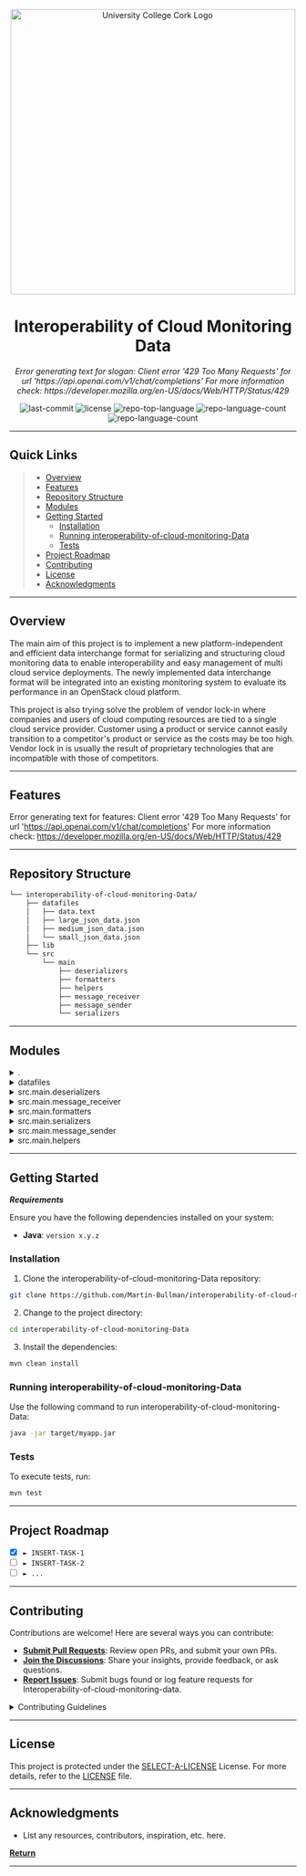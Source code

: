 <p align="center">
    <img src="https://elementsofai.s3.amazonaws.com/EoAI-IE-UCC-grey.png" width="500" alt="University College Cork Logo" />
</p>

<h1 align="center">
    Interoperability of Cloud Monitoring Data
</h1>

<p align="center">
    <em>Error generating text for slogan: Client error '429 Too Many Requests' for url 'https://api.openai.com/v1/chat/completions'
   For more information check: https://developer.mozilla.org/en-US/docs/Web/HTTP/Status/429</em>
</p>

<p align="center">
	<img src="https://img.shields.io/github/license/Martin-Bullman/interoperability-of-cloud-monitoring-Data" alt="last-commit">
    <img src="https://img.shields.io/github/last-commit/Martin-Bullman/interoperability-of-cloud-monitoring-Data/main?style=flat" alt="license">
    <img src="https://img.shields.io/github/languages/top/Martin-Bullman/interoperability-of-cloud-monitoring-Data" alt="repo-top-language">
    <img src="https://img.shields.io/github/languages/count/Martin-Bullman/interoperability-of-cloud-monitoring-Data" alt="repo-language-count">
    <img src="https://img.shields.io/github/issues/Martin-Bullman/interoperability-of-cloud-monitoring-Data" alt="repo-language-count">
<p>

<p align="center">
	<!-- default option, no dependency badges. -->
</p>
<hr>

##  Quick Links

> - [ Overview](#-overview)
> - [ Features](#-features)
> - [ Repository Structure](#-repository-structure)
> - [ Modules](#-modules)
> - [ Getting Started](#-getting-started)
>   - [ Installation](#-installation)
>   - [ Running interoperability-of-cloud-monitoring-Data](#-running-interoperability-of-cloud-monitoring-Data)
>   - [ Tests](#-tests)
> - [ Project Roadmap](#-project-roadmap)
> - [ Contributing](#-contributing)
> - [ License](#-license)
> - [ Acknowledgments](#-acknowledgments)

---

##  Overview

The main aim of this project is to implement a new platform-independent
and efficient data interchange format for serializing and structuring 
cloud monitoring data to enable interoperability and easy management of
multi cloud service deployments. The newly implemented data interchange 
format will be integrated into an existing monitoring system to evaluate
its performance in an OpenStack cloud platform.

This project is also trying solve the problem of vendor lock-in where
companies and users of cloud computing resources are tied to a single
cloud service provider. Customer using a product or service cannot easily
transition to a competitor's product or service as the costs may be too
high. Vendor lock in is usually the result of proprietary technologies
that are incompatible with those of competitors.

---

##  Features

Error generating text for features: Client error '429 Too Many Requests' for url 'https://api.openai.com/v1/chat/completions'
For more information check: https://developer.mozilla.org/en-US/docs/Web/HTTP/Status/429

---

##  Repository Structure

```sh
└── interoperability-of-cloud-monitoring-Data/
    ├── datafiles
    │   ├── data.text
    │   ├── large_json_data.json
    │   ├── medium_json_data.json
    │   └── small_json_data.json
    ├── lib
    └── src
        └── main
            ├── deserializers
            ├── formatters
            ├── helpers
            ├── message_receiver
            ├── message_sender
            └── serializers
```

---

##  Modules

<details closed><summary>.</summary>

| File                                                                                                                 | Summary                                                                                                                                                                                                                  |
| ---                                                                                                                  | ---                                                                                                                                                                                                                      |
| [.gitignore](https://github.com/Martin-Bullman/interoperability-of-cloud-monitoring-Data.git/blob/master/.gitignore) | Error generating text for .gitignore: Client error '429 Too Many Requests' for url 'https://api.openai.com/v1/chat/completions'
For more information check: https://developer.mozilla.org/en-US/docs/Web/HTTP/Status/429 |

</details>

<details closed><summary>datafiles</summary>

| File                                                                                                                                                 | Summary                                                                                                                                                                                                                                       |
| ---                                                                                                                                                  | ---                                                                                                                                                                                                                                           |
| [large_json_data.json](https://github.com/Martin-Bullman/interoperability-of-cloud-monitoring-Data.git/blob/master/datafiles/large_json_data.json)   | Error generating text for datafiles/large_json_data.json: Client error '429 Too Many Requests' for url 'https://api.openai.com/v1/chat/completions'
For more information check: https://developer.mozilla.org/en-US/docs/Web/HTTP/Status/429  |
| [medium_json_data.json](https://github.com/Martin-Bullman/interoperability-of-cloud-monitoring-Data.git/blob/master/datafiles/medium_json_data.json) | Error generating text for datafiles/medium_json_data.json: Client error '429 Too Many Requests' for url 'https://api.openai.com/v1/chat/completions'
For more information check: https://developer.mozilla.org/en-US/docs/Web/HTTP/Status/429 |
| [small_json_data.json](https://github.com/Martin-Bullman/interoperability-of-cloud-monitoring-Data.git/blob/master/datafiles/small_json_data.json)   | Error generating text for datafiles/small_json_data.json: Client error '429 Too Many Requests' for url 'https://api.openai.com/v1/chat/completions'
For more information check: https://developer.mozilla.org/en-US/docs/Web/HTTP/Status/429  |
| [data.text](https://github.com/Martin-Bullman/interoperability-of-cloud-monitoring-Data.git/blob/master/datafiles/data.text)                         | Error generating text for datafiles/data.text: Client error '429 Too Many Requests' for url 'https://api.openai.com/v1/chat/completions'
For more information check: https://developer.mozilla.org/en-US/docs/Web/HTTP/Status/429             |

</details>

<details closed><summary>src.main.deserializers</summary>

| File                                                                                                                                                                            | Summary                                                                                                                                                                                                                                                           |
| ---                                                                                                                                                                             | ---                                                                                                                                                                                                                                                               |
| [BsonDeserializer.java](https://github.com/Martin-Bullman/interoperability-of-cloud-monitoring-Data.git/blob/master/src/main/deserializers/BsonDeserializer.java)               | Error generating text for src/main/deserializers/BsonDeserializer.java: Client error '429 Too Many Requests' for url 'https://api.openai.com/v1/chat/completions'
For more information check: https://developer.mozilla.org/en-US/docs/Web/HTTP/Status/429        |
| [HessianDeserializer.java](https://github.com/Martin-Bullman/interoperability-of-cloud-monitoring-Data.git/blob/master/src/main/deserializers/HessianDeserializer.java)         | Error generating text for src/main/deserializers/HessianDeserializer.java: Client error '429 Too Many Requests' for url 'https://api.openai.com/v1/chat/completions'
For more information check: https://developer.mozilla.org/en-US/docs/Web/HTTP/Status/429     |
| [KryoDeserializer.java](https://github.com/Martin-Bullman/interoperability-of-cloud-monitoring-Data.git/blob/master/src/main/deserializers/KryoDeserializer.java)               | Error generating text for src/main/deserializers/KryoDeserializer.java: Client error '429 Too Many Requests' for url 'https://api.openai.com/v1/chat/completions'
For more information check: https://developer.mozilla.org/en-US/docs/Web/HTTP/Status/429        |
| [JavaDeserializer.java](https://github.com/Martin-Bullman/interoperability-of-cloud-monitoring-Data.git/blob/master/src/main/deserializers/JavaDeserializer.java)               | Error generating text for src/main/deserializers/JavaDeserializer.java: Client error '429 Too Many Requests' for url 'https://api.openai.com/v1/chat/completions'
For more information check: https://developer.mozilla.org/en-US/docs/Web/HTTP/Status/429        |
| [MessagePackDeserializer.java](https://github.com/Martin-Bullman/interoperability-of-cloud-monitoring-Data.git/blob/master/src/main/deserializers/MessagePackDeserializer.java) | Error generating text for src/main/deserializers/MessagePackDeserializer.java: Client error '429 Too Many Requests' for url 'https://api.openai.com/v1/chat/completions'
For more information check: https://developer.mozilla.org/en-US/docs/Web/HTTP/Status/429 |
| [CborDeserializer.java](https://github.com/Martin-Bullman/interoperability-of-cloud-monitoring-Data.git/blob/master/src/main/deserializers/CborDeserializer.java)               | Error generating text for src/main/deserializers/CborDeserializer.java: Client error '429 Too Many Requests' for url 'https://api.openai.com/v1/chat/completions'
For more information check: https://developer.mozilla.org/en-US/docs/Web/HTTP/Status/429        |

</details>

<details closed><summary>src.main.message_receiver</summary>

| File                                                                                                                                                                               | Summary                                                                                                                                                                                                                                                              |
| ---                                                                                                                                                                                | ---                                                                                                                                                                                                                                                                  |
| [LowLevelResourceMetrics.java](https://github.com/Martin-Bullman/interoperability-of-cloud-monitoring-Data.git/blob/master/src/main/message_receiver/LowLevelResourceMetrics.java) | Error generating text for src/main/message_receiver/LowLevelResourceMetrics.java: Client error '429 Too Many Requests' for url 'https://api.openai.com/v1/chat/completions'
For more information check: https://developer.mozilla.org/en-US/docs/Web/HTTP/Status/429 |
| [LowLevelMsgFormat.java](https://github.com/Martin-Bullman/interoperability-of-cloud-monitoring-Data.git/blob/master/src/main/message_receiver/LowLevelMsgFormat.java)             | Error generating text for src/main/message_receiver/LowLevelMsgFormat.java: Client error '429 Too Many Requests' for url 'https://api.openai.com/v1/chat/completions'
For more information check: https://developer.mozilla.org/en-US/docs/Web/HTTP/Status/429       |
| [MsgReceiverMain.java](https://github.com/Martin-Bullman/interoperability-of-cloud-monitoring-Data.git/blob/master/src/main/message_receiver/MsgReceiverMain.java)                 | Error generating text for src/main/message_receiver/MsgReceiverMain.java: Client error '429 Too Many Requests' for url 'https://api.openai.com/v1/chat/completions'
For more information check: https://developer.mozilla.org/en-US/docs/Web/HTTP/Status/429         |
| [MessageReceiver.java](https://github.com/Martin-Bullman/interoperability-of-cloud-monitoring-Data.git/blob/master/src/main/message_receiver/MessageReceiver.java)                 | Error generating text for src/main/message_receiver/MessageReceiver.java: Client error '429 Too Many Requests' for url 'https://api.openai.com/v1/chat/completions'
For more information check: https://developer.mozilla.org/en-US/docs/Web/HTTP/Status/429         |
| [Misc.java](https://github.com/Martin-Bullman/interoperability-of-cloud-monitoring-Data.git/blob/master/src/main/message_receiver/Misc.java)                                       | Error generating text for src/main/message_receiver/Misc.java: Client error '429 Too Many Requests' for url 'https://api.openai.com/v1/chat/completions'
For more information check: https://developer.mozilla.org/en-US/docs/Web/HTTP/Status/429                    |
| [MetricNames.java](https://github.com/Martin-Bullman/interoperability-of-cloud-monitoring-Data.git/blob/master/src/main/message_receiver/MetricNames.java)                         | Error generating text for src/main/message_receiver/MetricNames.java: Client error '429 Too Many Requests' for url 'https://api.openai.com/v1/chat/completions'
For more information check: https://developer.mozilla.org/en-US/docs/Web/HTTP/Status/429             |

</details>

<details closed><summary>src.main.formatters</summary>

| File                                                                                                                                                                           | Summary                                                                                                                                                                                                                                                         |
| ---                                                                                                                                                                            | ---                                                                                                                                                                                                                                                             |
| [ArrayListFormatter.java](https://github.com/Martin-Bullman/interoperability-of-cloud-monitoring-Data.git/blob/master/src/main/formatters/ArrayListFormatter.java)             | Error generating text for src/main/formatters/ArrayListFormatter.java: Client error '429 Too Many Requests' for url 'https://api.openai.com/v1/chat/completions'
For more information check: https://developer.mozilla.org/en-US/docs/Web/HTTP/Status/429       |
| [ICsvFormatter.java](https://github.com/Martin-Bullman/interoperability-of-cloud-monitoring-Data.git/blob/master/src/main/formatters/ICsvFormatter.java)                       | Error generating text for src/main/formatters/ICsvFormatter.java: Client error '429 Too Many Requests' for url 'https://api.openai.com/v1/chat/completions'
For more information check: https://developer.mozilla.org/en-US/docs/Web/HTTP/Status/429            |
| [XmlFormatter.java](https://github.com/Martin-Bullman/interoperability-of-cloud-monitoring-Data.git/blob/master/src/main/formatters/XmlFormatter.java)                         | Error generating text for src/main/formatters/XmlFormatter.java: Client error '429 Too Many Requests' for url 'https://api.openai.com/v1/chat/completions'
For more information check: https://developer.mozilla.org/en-US/docs/Web/HTTP/Status/429             |
| [DataInterchangeFormatter.java](https://github.com/Martin-Bullman/interoperability-of-cloud-monitoring-Data.git/blob/master/src/main/formatters/DataInterchangeFormatter.java) | Error generating text for src/main/formatters/DataInterchangeFormatter.java: Client error '429 Too Many Requests' for url 'https://api.openai.com/v1/chat/completions'
For more information check: https://developer.mozilla.org/en-US/docs/Web/HTTP/Status/429 |
| [CsvFormatter.java](https://github.com/Martin-Bullman/interoperability-of-cloud-monitoring-Data.git/blob/master/src/main/formatters/CsvFormatter.java)                         | Error generating text for src/main/formatters/CsvFormatter.java: Client error '429 Too Many Requests' for url 'https://api.openai.com/v1/chat/completions'
For more information check: https://developer.mozilla.org/en-US/docs/Web/HTTP/Status/429             |
| [IXmlFormatter.java](https://github.com/Martin-Bullman/interoperability-of-cloud-monitoring-Data.git/blob/master/src/main/formatters/IXmlFormatter.java)                       | Error generating text for src/main/formatters/IXmlFormatter.java: Client error '429 Too Many Requests' for url 'https://api.openai.com/v1/chat/completions'
For more information check: https://developer.mozilla.org/en-US/docs/Web/HTTP/Status/429            |
| [IHashMapFormatter.java](https://github.com/Martin-Bullman/interoperability-of-cloud-monitoring-Data.git/blob/master/src/main/formatters/IHashMapFormatter.java)               | Error generating text for src/main/formatters/IHashMapFormatter.java: Client error '429 Too Many Requests' for url 'https://api.openai.com/v1/chat/completions'
For more information check: https://developer.mozilla.org/en-US/docs/Web/HTTP/Status/429        |
| [IJsonFormatter.java](https://github.com/Martin-Bullman/interoperability-of-cloud-monitoring-Data.git/blob/master/src/main/formatters/IJsonFormatter.java)                     | Error generating text for src/main/formatters/IJsonFormatter.java: Client error '429 Too Many Requests' for url 'https://api.openai.com/v1/chat/completions'
For more information check: https://developer.mozilla.org/en-US/docs/Web/HTTP/Status/429           |
| [JsonFormatter.java](https://github.com/Martin-Bullman/interoperability-of-cloud-monitoring-Data.git/blob/master/src/main/formatters/JsonFormatter.java)                       | Error generating text for src/main/formatters/JsonFormatter.java: Client error '429 Too Many Requests' for url 'https://api.openai.com/v1/chat/completions'
For more information check: https://developer.mozilla.org/en-US/docs/Web/HTTP/Status/429            |
| [IArrayListFormatter.java](https://github.com/Martin-Bullman/interoperability-of-cloud-monitoring-Data.git/blob/master/src/main/formatters/IArrayListFormatter.java)           | Error generating text for src/main/formatters/IArrayListFormatter.java: Client error '429 Too Many Requests' for url 'https://api.openai.com/v1/chat/completions'
For more information check: https://developer.mozilla.org/en-US/docs/Web/HTTP/Status/429      |
| [HashMapFormatter.java](https://github.com/Martin-Bullman/interoperability-of-cloud-monitoring-Data.git/blob/master/src/main/formatters/HashMapFormatter.java)                 | Error generating text for src/main/formatters/HashMapFormatter.java: Client error '429 Too Many Requests' for url 'https://api.openai.com/v1/chat/completions'
For more information check: https://developer.mozilla.org/en-US/docs/Web/HTTP/Status/429         |

</details>

<details closed><summary>src.main.serializers</summary>

| File                                                                                                                                                                      | Summary                                                                                                                                                                                                                                                       |
| ---                                                                                                                                                                       | ---                                                                                                                                                                                                                                                           |
| [BsonSerializer.java](https://github.com/Martin-Bullman/interoperability-of-cloud-monitoring-Data.git/blob/master/src/main/serializers/BsonSerializer.java)               | Error generating text for src/main/serializers/BsonSerializer.java: Client error '429 Too Many Requests' for url 'https://api.openai.com/v1/chat/completions'
For more information check: https://developer.mozilla.org/en-US/docs/Web/HTTP/Status/429        |
| [MessagePackSerializer.java](https://github.com/Martin-Bullman/interoperability-of-cloud-monitoring-Data.git/blob/master/src/main/serializers/MessagePackSerializer.java) | Error generating text for src/main/serializers/MessagePackSerializer.java: Client error '429 Too Many Requests' for url 'https://api.openai.com/v1/chat/completions'
For more information check: https://developer.mozilla.org/en-US/docs/Web/HTTP/Status/429 |
| [KryoSerializer.java](https://github.com/Martin-Bullman/interoperability-of-cloud-monitoring-Data.git/blob/master/src/main/serializers/KryoSerializer.java)               | Error generating text for src/main/serializers/KryoSerializer.java: Client error '429 Too Many Requests' for url 'https://api.openai.com/v1/chat/completions'
For more information check: https://developer.mozilla.org/en-US/docs/Web/HTTP/Status/429        |
| [JavaSerializer.java](https://github.com/Martin-Bullman/interoperability-of-cloud-monitoring-Data.git/blob/master/src/main/serializers/JavaSerializer.java)               | Error generating text for src/main/serializers/JavaSerializer.java: Client error '429 Too Many Requests' for url 'https://api.openai.com/v1/chat/completions'
For more information check: https://developer.mozilla.org/en-US/docs/Web/HTTP/Status/429        |
| [HessianSerializer.java](https://github.com/Martin-Bullman/interoperability-of-cloud-monitoring-Data.git/blob/master/src/main/serializers/HessianSerializer.java)         | Error generating text for src/main/serializers/HessianSerializer.java: Client error '429 Too Many Requests' for url 'https://api.openai.com/v1/chat/completions'
For more information check: https://developer.mozilla.org/en-US/docs/Web/HTTP/Status/429     |
| [CborSerializer.java](https://github.com/Martin-Bullman/interoperability-of-cloud-monitoring-Data.git/blob/master/src/main/serializers/CborSerializer.java)               | Error generating text for src/main/serializers/CborSerializer.java: Client error '429 Too Many Requests' for url 'https://api.openai.com/v1/chat/completions'
For more information check: https://developer.mozilla.org/en-US/docs/Web/HTTP/Status/429        |

</details>

<details closed><summary>src.main.message_sender</summary>

| File                                                                                                                                                                 | Summary                                                                                                                                                                                                                                                      |
| ---                                                                                                                                                                  | ---                                                                                                                                                                                                                                                          |
| [MessageSender.java](https://github.com/Martin-Bullman/interoperability-of-cloud-monitoring-Data.git/blob/master/src/main/message_sender/MessageSender.java)         | Error generating text for src/main/message_sender/MessageSender.java: Client error '429 Too Many Requests' for url 'https://api.openai.com/v1/chat/completions'
For more information check: https://developer.mozilla.org/en-US/docs/Web/HTTP/Status/429     |
| [MessageSenderMain.java](https://github.com/Martin-Bullman/interoperability-of-cloud-monitoring-Data.git/blob/master/src/main/message_sender/MessageSenderMain.java) | Error generating text for src/main/message_sender/MessageSenderMain.java: Client error '429 Too Many Requests' for url 'https://api.openai.com/v1/chat/completions'
For more information check: https://developer.mozilla.org/en-US/docs/Web/HTTP/Status/429 |

</details>

<details closed><summary>src.main.helpers</summary>

| File                                                                                                                                                | Summary                                                                                                                                                                                                                                          |
| ---                                                                                                                                                 | ---                                                                                                                                                                                                                                              |
| [FileHelper.java](https://github.com/Martin-Bullman/interoperability-of-cloud-monitoring-Data.git/blob/master/src/main/helpers/FileHelper.java)     | Error generating text for src/main/helpers/FileHelper.java: Client error '429 Too Many Requests' for url 'https://api.openai.com/v1/chat/completions'
For more information check: https://developer.mozilla.org/en-US/docs/Web/HTTP/Status/429   |
| [MapConverter.java](https://github.com/Martin-Bullman/interoperability-of-cloud-monitoring-Data.git/blob/master/src/main/helpers/MapConverter.java) | Error generating text for src/main/helpers/MapConverter.java: Client error '429 Too Many Requests' for url 'https://api.openai.com/v1/chat/completions'
For more information check: https://developer.mozilla.org/en-US/docs/Web/HTTP/Status/429 |

</details>

---

##  Getting Started

***Requirements***

Ensure you have the following dependencies installed on your system:

* **Java**: `version x.y.z`

###  Installation

1. Clone the interoperability-of-cloud-monitoring-Data repository:

```sh
git clone https://github.com/Martin-Bullman/interoperability-of-cloud-monitoring-Data.git
```

2. Change to the project directory:

```sh
cd interoperability-of-cloud-monitoring-Data
```

3. Install the dependencies:

```sh
mvn clean install
```

###  Running interoperability-of-cloud-monitoring-Data

Use the following command to run interoperability-of-cloud-monitoring-Data:

```sh
java -jar target/myapp.jar
```

###  Tests

To execute tests, run:

```sh
mvn test
```

---

##  Project Roadmap

- [X] `► INSERT-TASK-1`
- [ ] `► INSERT-TASK-2`
- [ ] `► ...`

---

##  Contributing

Contributions are welcome! Here are several ways you can contribute:

- **[Submit Pull Requests](https://github/Martin-Bullman/interoperability-of-cloud-monitoring-Data.git/blob/main/CONTRIBUTING.md)**: Review open PRs, and submit your own PRs.
- **[Join the Discussions](https://github/Martin-Bullman/interoperability-of-cloud-monitoring-Data.git/discussions)**: Share your insights, provide feedback, or ask questions.
- **[Report Issues](https://github/Martin-Bullman/interoperability-of-cloud-monitoring-Data.git/issues)**: Submit bugs found or log feature requests for Interoperability-of-cloud-monitoring-data.

<details closed>
    <summary>Contributing Guidelines</summary>

1. **Fork the Repository**: Start by forking the project repository to your GitHub account.
2. **Clone Locally**: Clone the forked repository to your local machine using a Git client.
   ```sh
   git clone https://github.com/Martin-Bullman/interoperability-of-cloud-monitoring-Data.git
   ```
3. **Create a New Branch**: Always work on a new branch, giving it a descriptive name.
   ```sh
   git checkout -b new-feature-x
   ```
4. **Make Your Changes**: Develop and test your changes locally.
5. **Commit Your Changes**: Commit with a clear message describing your updates.
   ```sh
   git commit -m 'Implemented new feature x.'
   ```
6. **Push to GitHub**: Push the changes to your forked repository.
   ```sh
   git push origin new-feature-x
   ```
7. **Submit a Pull Request**: Create a PR against the original project repository. Clearly describe the changes and their motivations.

Once your PR is reviewed and approved, it will be merged into the main branch.

</details>

---

##  License

This project is protected under the [SELECT-A-LICENSE](https://choosealicense.com/licenses) License. For more details, refer to the [LICENSE](https://choosealicense.com/licenses/) file.

---

##  Acknowledgments

- List any resources, contributors, inspiration, etc. here.

[**Return**](#-quick-links)

---
